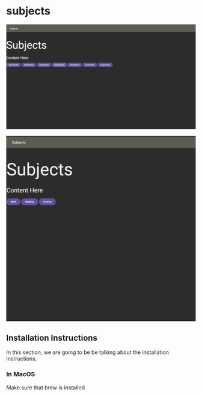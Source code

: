 # subjects

<img src="./readme-photo-1.png">
<ul></ul>
<img src="./readme-photo-2.png">



## Installation Instructions

In this section, we are going to be be talking about the installation instructions.


### In MacOS

Make sure that brew is installed